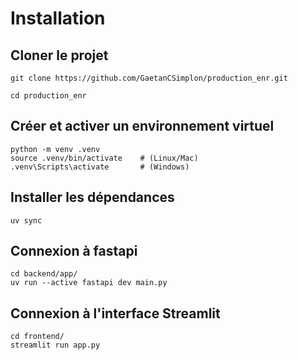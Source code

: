 # Installation

## Cloner le projet
```
git clone https://github.com/GaetanCSimplon/production_enr.git

cd production_enr
```
## Créer et activer un environnement virtuel

```
python -m venv .venv
source .venv/bin/activate    # (Linux/Mac)
.venv\Scripts\activate       # (Windows)
```
## Installer les dépendances

```
uv sync
```

## Connexion à fastapi
```
cd backend/app/
uv run --active fastapi dev main.py
```

## Connexion à l'interface Streamlit

```
cd frontend/
streamlit run app.py
```